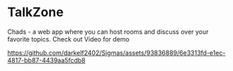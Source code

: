 # TalkZone
Chads - a web app where you can host rooms and discuss over your favorite topics.
Check out Video for demo



https://github.com/darkelf2402/Sigmas/assets/93836889/6e3313fd-e1ec-4817-bb87-4439aa5fcdb8

